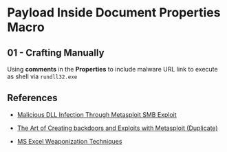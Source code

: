 # Payload Inside Document Properties Macro

## 01 - Crafting Manually

Using **comments** in the **Properties** to include malware URL link to execute as shell via `rundll32.exe`

## References

- [Malicious DLL Infection Through Metasploit SMB Exploit](https://www.drchaos.com/post/malicious-dll-infection-thru-metasploit-smb-exploit)

- [The Art of Creating backdoors and Exploits with Metasploit (Duplicate)](https://www.drchaos.com/post/the-art-of-creating-backdoors-and-exploits-with-metasploit)

- [MS Excel Weaponization Techniques](https://bank-security.medium.com/ms-excel-weaponization-techniques-79ac51610bf5)